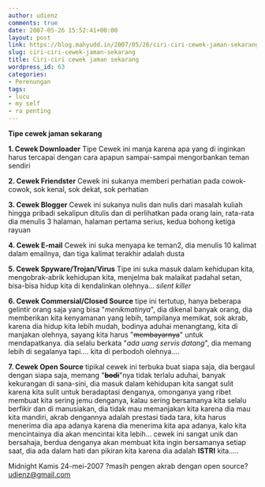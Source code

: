 ```yaml
---
author: udienz
comments: true
date: 2007-05-26 15:52:41+00:00
layout: post
link: https://blog.mahyudd.in/2007/05/26/ciri-ciri-cewek-jaman-sekarang.html
slug: ciri-ciri-cewek-jaman-sekarang
title: Ciri-ciri cewek jaman sekarang
wordpress_id: 63
categories:
- Perenungan
tags:
- lucu
- my self
- ra penting
---
```


**Tipe cewek jaman sekarang**

**1. Cewek Downloader**
Tipe Cewek ini manja karena apa yang di inginkan harus tercapai dengan cara apapun sampai-sampai mengorbankan teman sendiri

**2. Cewek Friendster**
Cewek ini sukanya memberi perhatian pada cowok-cowok, sok kenal, sok dekat, sok perhatian

**3. Cewek Blogger**
Cewek ini sukanya nulis dan nulis dari masalah kuliah hingga pribadi sekalipun ditulis dan di perlihatkan pada orang lain, rata-rata dia menulis 3 halaman, halaman pertama serius, kedua bohong ketiga rayuan

**4. Cewek E-mail**
Cewek ini suka menyapa ke teman2, dia menulis 10 kalimat dalam emailnya, dan tiga kalimat terakhir adalah dusta

**5. Cewek Spyware/Trojan/Virus**
Tipe ini suka masuk dalam kehidupan kita, mengobrak-abrik kehidupan kita, menjelma bak malaikat padahal setan, bisa-bisa hidup kita di kendalinkan olehnya... _silent killer_

**6. Cewek Commersial/Closed Source**
tipe ini tertutup, hanya beberapa gelintir orang saja yang bisa "_menikmatinya_", dia dikenal banyak orang, dia memberikan kita kenyamanan yang lebih, tampilanya memikat, sok akrab, karena dia hidup kita lebih mudah, bodinya aduhai menangtang, kita di manjakan olehnya, sayang kita harus "<strike>membayarnya</strike>" untuk mendapatkanya. dia selalu berkata "_ada uang servis datang_", dia memang lebih di segalanya tapi.... kita di perbodoh olehnya....

**7. Cewek Open Source**
tipikal cewek ini terbuka buat siapa saja, dia bergaul dengan siapa saja, memang "<strike>**bodi**</strike>"nya tidak terlalu aduhai, banyak kekurangan di sana-sini, dia masuk dalam kehidupan kita sangat sulit karena kita sulit untuk beradaptasi denganya, omonganya yang ribet membuat kita sering jemu denganya, kalau sering bersamanya kita selalu berfikir dan di manusiakan, dia tidak mau memanjakan kita karena dia mau kita mandiri, akrab dengannya adalah prestasi tiada tara, kita harus menerima dia apa adanya karena dia menerima kita apa adanya, kalo kita mencintainya dia akan mencintai kita lebih... cewek ini sangat unik dan bersahaja, berdua denganya akan membuat kita ingin bersamanya setiap saat, dia ada dalam hati dan pikiran kita karena dia adalah **ISTRI** kita.....

Midnight Kamis 24-mei-2007
?masih pengen akrab dengan open source?
udienz@gmail.com
